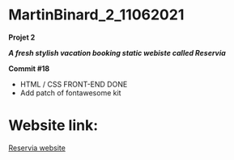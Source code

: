 # MartinBinard_2_11062021
**Projet 2**

***A fresh stylish vacation booking static webiste called Reservia***

**Commit #18**

* HTML / CSS FRONT-END DONE
* Add patch of fontawesome kit

# Website link:

[Reservia website](https://martinbinard.github.io/MartinBinard_2_11062021/)